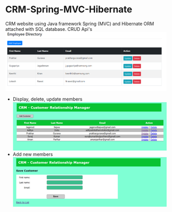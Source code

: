 # CRM-Spring-MVC-Hibernate
CRM website using Java framework Spring (MVC) and Hibernate ORM attached with SQL database.
CRUD Api's
![alt text](https://github.com/prakhargurawa/CRM-Spring-MVC-Hibernate/blob/main/Capture2.PNG?raw=true)
* Display, delete, update members
![alt text](https://github.com/prakhargurawa/CRM-Spring-MVC-Hibernate/blob/main/Capture1.PNG?raw=true)
* Add new members
![alt text](https://github.com/prakhargurawa/CRM-Spring-MVC-Hibernate/blob/main/Capture22.PNG?raw=true)
